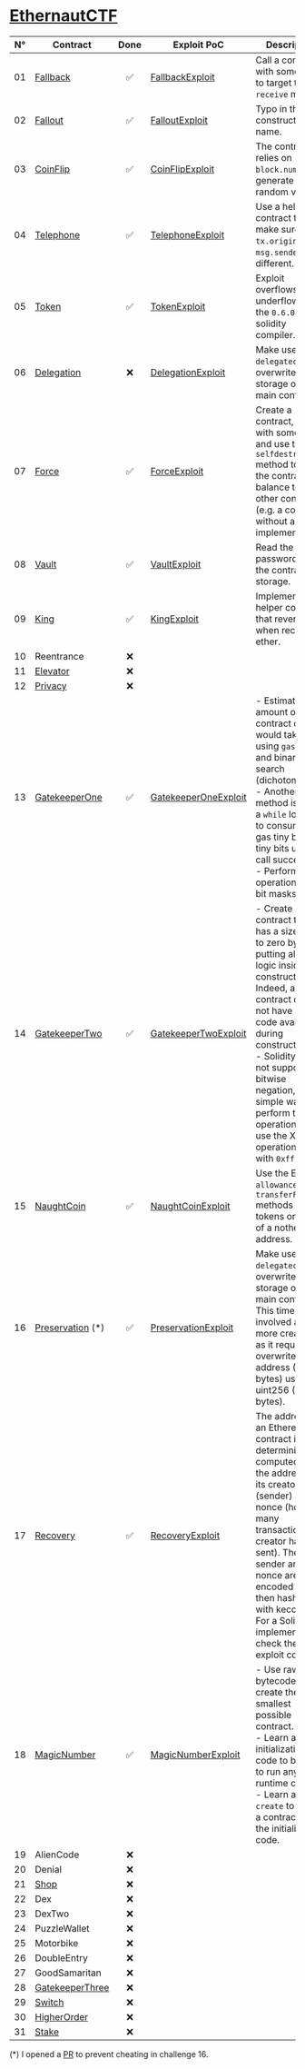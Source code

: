 # [EthernautCTF](https://ethernaut.openzeppelin.com/)

| N°  | Contract                                                   | Done | Exploit PoC                                                             | Description                                                                                                                                                                                                                                                                                                                     |
| --- | ---------------------------------------------------------- | :--: | ----------------------------------------------------------------------- | ------------------------------------------------------------------------------------------------------------------------------------------------------------------------------------------------------------------------------------------------------------------------------------------------------------------------------- |
| 01  | [Fallback](../src/EthernautCTF/Fallback.sol)               |  ✅  | [FallbackExploit](../test/EthernautCTF/FallbackExploit.t.sol)           | Call a contract with some value to target the `receive` method.                                                                                                                                                                                                                                                                 |
| 02  | [Fallout](../src/EthernautCTF/Fallout.sol)                 |  ✅  | [FalloutExploit](../test/EthernautCTF/FalloutExploit.t.sol)             | Typo in the constructor name.                                                                                                                                                                                                                                                                                                   |
| 03  | [CoinFlip](../src/EthernautCTF/CoinFlip.sol)               |  ✅  | [CoinFlipExploit](../test/EthernautCTF/CoinFlipExploit.t.sol)           | The contract relies on `block.number` to generate a random value.                                                                                                                                                                                                                                                               |
| 04  | [Telephone](../src/EthernautCTF/Telephone.sol)             |  ✅  | [TelephoneExploit](../test/EthernautCTF/TelephoneExploit.t.sol)         | Use a helper contract to make sure `tx.origin` and `msg.sender` are different.                                                                                                                                                                                                                                                  |
| 05  | [Token](../src/EthernautCTF/Token.sol)                     |  ✅  | [TokenExploit](../test/EthernautCTF/TokenExploit.t.sol)                 | Exploit overflows and underflows of the `0.6.0` solidity compiler.                                                                                                                                                                                                                                                              |
| 06  | [Delegation](../src/EthernautCTF/Delegation.sol)           |  ❌  | [DelegationExploit](../test/EthernautCTF/DelegationExploit.t.sol)       | Make use of the `delegatecall` to overwrite the storage of the main contract.                                                                                                                                                                                                                                                   |
| 07  | [Force](../src/EthernautCTF/Force.sol)                     |  ✅  | [ForceExploit](../test/EthernautCTF/ForceExploit.t.sol)                 | Create a contract, fund it with some ether and use the `selfdestruct` method to send the contract balance to any other contract (e.g. a contract without any implementation).                                                                                                                                                   |
| 08  | [Vault](../src/EthernautCTF/Vault.sol)                     |  ✅  | [VaultExploit](../test/EthernautCTF/VaultExploit.t.sol)                 | Read the password from the contract storage.                                                                                                                                                                                                                                                                                    |
| 09  | [King](../src/EthernautCTF/King.sol)                       |  ✅  | [KingExploit](../test/EthernautCTF/KingExploit.t.sol)                   | Implement a helper contract that reverts when receiving ether.                                                                                                                                                                                                                                                                  |
| 10  | Reentrance                                                 |  ❌  |                                                                         |                                                                                                                                                                                                                                                                                                                                 |
| 11  | [Elevator](../src/EthernautCTF/Elevator.sol)               |  ❌  |                                                                         |                                                                                                                                                                                                                                                                                                                                 |
| 12  | [Privacy](../src/EthernautCTF/Privacy.sol)                 |  ❌  |                                                                         |                                                                                                                                                                                                                                                                                                                                 |
| 13  | [GatekeeperOne](../src/EthernautCTF/GatekeeperOne.sol)     |  ✅  | [GatekeeperOneExploit](../test/EthernautCTF/GatekeeperOneExploit.t.sol) | - Estimate the amount of gas a contract call would take using `gasleft` and binary search (dichotomy).<br>- Another method is to use a `while` loop and to consume the gas tiny bits by tiny bits until the call succeeds.<br>- Perform operations using bit masks.                                                             |
| 14  | [GatekeeperTwo](../src/EthernautCTF/GatekeeperTwo.sol)     |  ✅  | [GatekeeperTwoExploit](../test/EthernautCTF/GatekeeperTwoExploit.t.sol) | - Create a contract that has a size equal to zero by putting all the logic inside the constructor. Indeed, a contract does not have source code available during construction.<br>- Solidity does not support bitwise negation, but a simple way to perform the operation is to use the XOR operation (`^`) with `0xff` (ones). |
| 15  | [NaughtCoin](../src/EthernautCTF/NaughtCoin.sol)           |  ✅  | [NaughtCoinExploit](../test/EthernautCTF/NaughtCoinExploit.t.sol)       | Use the ERC20 `allowance` and `transferFrom` methods to send tokens on behalf of a nother address.                                                                                                                                                                                                                              |
| 16  | [Preservation](../src/EthernautCTF/Preservation.sol) (\*)  |  ✅  | [PreservationExploit](../test/EthernautCTF/PreservationExploit.t.sol)   | Make use of the `delegatecall` to overwrite the storage of the main contract. This time it involved a bit more creativity as it required to overwrite an address (20 bytes) using a uint256 (32 bytes).                                                                                                                         |
| 17  | [Recovery](../src/EthernautCTF/Recovery.sol)               |  ✅  | [RecoveryExploit](../test/EthernautCTF/RecoveryExploit.t.sol)           | The address of an Ethereum contract is deterministically computed from the address of its creator (sender) and its nonce (how many transactions the creator has sent). The sender and nonce are RLP-encoded and then hashed with keccak256. For a Solidity implementation, check the exploit code.                              |
| 18  | [MagicNumber](../src/EthernautCTF/MagicNumber.sol)         |  ✅  | [MagicNumberExploit](../test/EthernautCTF/MagicNumberExploit.t.sol)     | - Use raw bytecode to create the smallest possible contract.<br>- Learn about initialization code to be able to run any runtime code.<br>- Learn about `create` to create a contract from the initialization code.                                                                                                              |
| 19  | AlienCode                                                  |  ❌  |                                                                         |                                                                                                                                                                                                                                                                                                                                 |
| 20  | Denial                                                     |  ❌  |                                                                         |                                                                                                                                                                                                                                                                                                                                 |
| 21  | [Shop](../src/EthernautCTF/Shop.sol)                       |  ❌  |                                                                         |                                                                                                                                                                                                                                                                                                                                 |
| 22  | Dex                                                        |  ❌  |                                                                         |                                                                                                                                                                                                                                                                                                                                 |
| 23  | DexTwo                                                     |  ❌  |                                                                         |                                                                                                                                                                                                                                                                                                                                 |
| 24  | PuzzleWallet                                               |  ❌  |                                                                         |                                                                                                                                                                                                                                                                                                                                 |
| 25  | Motorbike                                                  |  ❌  |                                                                         |                                                                                                                                                                                                                                                                                                                                 |
| 26  | DoubleEntry                                                |  ❌  |                                                                         |                                                                                                                                                                                                                                                                                                                                 |
| 27  | GoodSamaritan                                              |  ❌  |                                                                         |                                                                                                                                                                                                                                                                                                                                 |
| 28  | [GatekeeperThree](../src/EthernautCTF/GatekeeperThree.sol) |  ❌  |                                                                         |                                                                                                                                                                                                                                                                                                                                 |
| 29  | [Switch](../src/EthernautCTF/Switch.sol)                   |  ❌  |                                                                         |                                                                                                                                                                                                                                                                                                                                 |
| 30  | [HigherOrder](../src/EthernautCTF/HigherOrder.sol)         |  ❌  |                                                                         |                                                                                                                                                                                                                                                                                                                                 |
| 31  | [Stake](../src/EthernautCTF/Stake.sol)                     |  ❌  |                                                                         |                                                                                                                                                                                                                                                                                                                                 |

(\*) I opened a [PR](https://github.com/OpenZeppelin/ethernaut/pull/756) to prevent cheating in challenge 16.
